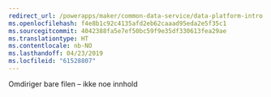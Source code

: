 ```yaml
---
redirect_url: /powerapps/maker/common-data-service/data-platform-intro
ms.openlocfilehash: f4e8b1c92c4135afd2eb62caaad95eda2e5f35c1
ms.sourcegitcommit: 4042388fa5e7ef50bc59f9e35df330613fea29ae
ms.translationtype: HT
ms.contentlocale: nb-NO
ms.lasthandoff: 04/23/2019
ms.locfileid: "61528807"
---
```

Omdiriger bare filen – ikke noe innhold